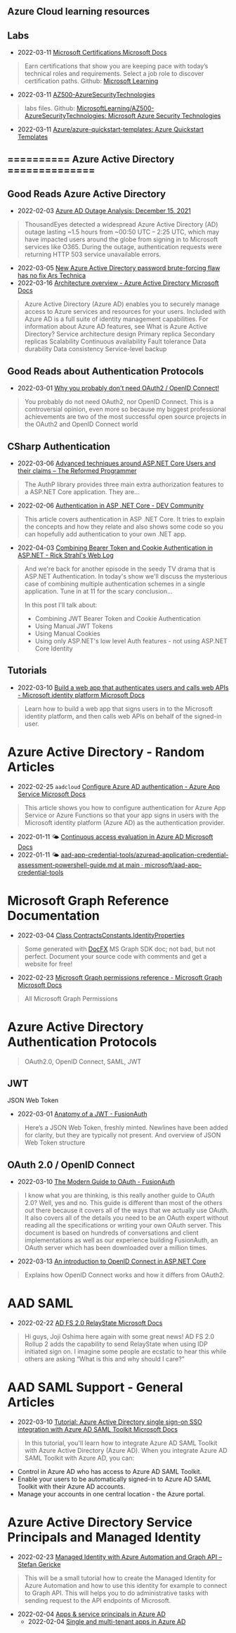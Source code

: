 ## Azure Cloud learning resources

## Labs
- 2022-03-11 [Microsoft Certifications Microsoft Docs](https://docs.microsoft.com/en-us/learn/certifications/)
> Earn certifications that show you are keeping pace with today’s technical roles and requirements. Select a job role to discover certification paths. Github: [Microsoft Learning](https://github.com/MicrosoftLearning)
- 2022-03-11 [AZ500-AzureSecurityTechnologies](https://microsoftlearning.github.io/AZ500-AzureSecurityTechnologies/)
> labs files. Github: [MicrosoftLearning/AZ500-AzureSecurityTechnologies: Microsoft Azure Security Technologies](https://github.com/MicrosoftLearning/AZ500-AzureSecurityTechnologies)


- 2022-03-11 [Azure/azure-quickstart-templates: Azure Quickstart Templates](https://github.com/Azure/azure-quickstart-templates)

## ========== Azure Active Directory ==============

## Good Reads Azure Active Directory

- 2022-02-03 [Azure AD Outage Analysis: December 15, 2021](https://www.thousandeyes.com/blog/azure-ad-outage-analysis-december-15-2021)
> ThousandEyes detected a widespread Azure Active Directory (AD) outage lasting ~1.5 hours from ~00:50 UTC – 2:25 UTC, which may have impacted users around the globe from signing in to Microsoft services like O365. During the outage, authentication requests were returning HTTP 503 service unavailable errors.
- 2022-03-05 [New Azure Active Directory password brute-forcing flaw has no fix Ars Technica](https://arstechnica.com/information-technology/2021/09/new-azure-active-directory-password-brute-forcing-flaw-has-no-fix/)
- 2022-03-16 [Architecture overview - Azure Active Directory Microsoft Docs](https://docs.microsoft.com/en-us/azure/active-directory/fundamentals/active-directory-architecture#data-consistency)
> Azure Active Directory (Azure AD) enables you to securely manage access to Azure services and resources for your users. Included with Azure AD is a full suite of identity management capabilities. For information about Azure AD features, see What is Azure Active Directory?
    Service architecture design
    Primary replica
    Secondary replicas
    Scalability
    Continuous availability
    Fault tolerance
    Data durability
    Data consistency
    Service-level backup

## Good Reads about Authentication Protocols

- 2022-03-01 [Why you probably don't need OAuth2 / OpenID Connect!](https://www.ory.dev/oauth2-openid-connect-do-you-need-use-cases-examples/)
> You probably do not need OAuth2, nor OpenID Connect. This is a controversial opinion, even more so because my biggest professional achievements are two of the most successful open source projects in the OAuth2 and OpenID Connect world


## CSharp Authentication

- 2022-03-06 [Advanced techniques around ASP.NET Core Users and their claims – The Reformed Programmer](https://www.thereformedprogrammer.net/advanced-techniques-around-asp-net-core-users-and-their-claims/?utm_source=csharpdigest&utm_medium=email&utm_campaign=405)
> The AuthP library provides three main extra authorization features to a ASP.NET Core application. They are...
- 2022-02-06 [Authentication in ASP .NET Core - DEV Community](https://dev.to/dotnet/authentication-in-asp-net-core-59k8?utm_source=csharpdigest&utm_medium=email&utm_campaign=401)
> This article covers authentication in ASP .NET Core. It tries to explain the concepts and how they relate and also shows some code so you can hopefully add authentication to your own .NET app.
- 2022-04-03 [Combining Bearer Token and Cookie Authentication in ASP.NET - Rick Strahl's Web Log](https://weblog.west-wind.com/posts/2022/Mar/29/Combining-Bearer-Token-and-Cookie-Auth-in-ASPNET?utm_source=csharpdigest&utm_medium=email&utm_campaign=409)
> And we're back for another episode in the seedy TV drama that is ASP.NET Authentication. In today's show we'll discuss the mysterious case of combining multiple authentication schemes in a single application. Tune in at 11 for the scary conclusion...
>
> In this post I'll talk about:
> - Combining JWT Bearer Token and Cookie Authentication
> - Using Manual JWT Tokens
> - Using Manual Cookies
> - Using only ASP.NET's low level Auth features - not using ASP.NET Core Identity

## Tutorials
- 2022-03-10 [Build a web app that authenticates users and calls web APIs - Microsoft identity platform Microsoft Docs](https://docs.microsoft.com/en-us/azure/active-directory/develop/scenario-web-app-call-api-overview)
> Learn how to build a web app that signs users in to the Microsoft identity platform, and then calls web APIs on behalf of the signed-in user.

# Azure Active Directory - Random Articles

- 2022-02-25 `aadcloud` [Configure Azure AD authentication - Azure App Service Microsoft Docs](https://docs.microsoft.com/en-us/azure/app-service/configure-authentication-provider-aad)
> This article shows you how to configure authentication for Azure App Service or Azure Functions so that your app signs in users with the Microsoft identity platform (Azure AD) as the authentication provider.
- 2022-01-11 🌤️ [Continuous access evaluation in Azure AD   Microsoft Docs](https://docs.microsoft.com/en-us/azure/active-directory/conditional-access/concept-continuous-access-evaluation#enable-or-disable-cae)
-  2022-01-11 🌤️ [aad-app-credential-tools/azuread-application-credential-assessment-powershell-guide.md at main · microsoft/aad-app-credential-tools](https://github.com/microsoft/aad-app-credential-tools/blob/main/azuread/azuread-application-credential-assessment-powershell-guide.md)

# Microsoft Graph Reference Documentation

- 2022-03-04 [Class ContractsConstants.IdentityProperties](https://microsoftgraph.github.io/microsoft-graph-comms-samples/docs/core/Microsoft.Graph.ContractsConstants.IdentityProperties.html)
> Some generated with [DocFX](https://dotnet.github.io/docfx/) MS Graph SDK doc; not bad, but not perfect. Document your source code with comments and get a website for free!
- 2022-02-23 [Microsoft Graph permissions reference - Microsoft Graph Microsoft Docs](https://docs.microsoft.com/en-us/graph/permissions-reference)
> All Microsoft Graph Permissions

# Azure Active Directory Authentication Protocols
> OAuth2.0, OpenID Connect, SAML, JWT

## JWT
JSON Web Token

- 2022-03-01 [Anatomy of a JWT - FusionAuth](https://fusionauth.io/learn/expert-advice/tokens/anatomy-of-jwt)
> Here’s a JSON Web Token, freshly minted. Newlines have been added for clarity, but they are typically not present.
> And overview of JSON Web Token structure

## OAuth 2.0 / OpenID Connect

- 2022-03-10 [The Modern Guide to OAuth - FusionAuth](https://fusionauth.io/learn/expert-advice/oauth/modern-guide-to-oauth)
> I know what you are thinking, is this really another guide to OAuth 2.0?
> Well, yes and no. This guide is different than most of the others out there because it covers all of the ways that we actually use OAuth. It also covers all of the details you need to be an OAuth expert without reading all the specifications or writing your own OAuth server. This document is based on hundreds of conversations and client implementations as well as our experience building FusionAuth, an OAuth server which has been downloaded over a million times.
- 2022-03-13 [An introduction to OpenID Connect in ASP.NET Core](https://andrewlock.net/an-introduction-to-openid-connect-in-asp-net-core/)
> Explains how OpenID Connect works and how it differs from OAuth2.

# AAD SAML

- 2022-02-22 [AD FS 2.0 RelayState Microsoft Docs](https://docs.microsoft.com/en-us/archive/blogs/askds/ad-fs-2-0-relaystate)
> Hi guys, Joji Oshima here again with some great news! AD FS 2.0 Rollup 2 adds the capability to send RelayState when using IDP initiated sign on. I imagine some people are ecstatic to hear this while others are asking “What is this and why should I care?”

# AAD SAML Support - General Articles

- 2022-03-10 [Tutorial: Azure Active Directory single sign-on SSO integration with Azure AD SAML Toolkit Microsoft Docs](https://docs.microsoft.com/en-us/azure/active-directory/saas-apps/saml-toolkit-tutorial)
> In this tutorial, you'll learn how to integrate Azure AD SAML Toolkit with Azure Active Directory (Azure AD). When you integrate Azure AD SAML Toolkit with Azure AD, you can:
- Control in Azure AD who has access to Azure AD SAML Toolkit.
- Enable your users to be automatically signed-in to Azure AD SAML Toolkit with their Azure AD accounts.
- Manage your accounts in one central location - the Azure portal.

# Azure Active Directory Service Principals and Managed Identity

- 2022-02-23 [Managed Identity with Azure Automation and Graph API – Stefan Gericke](https://www.gericke.name/managed-identity-with-azure-automation-and-graph-api/)
> This will be a small tutorial how to create the Managed Identity for Azure Automation and how to use this identity for example to connect to Graph API. This will helps you to do administrative tasks with sending request to the API endpoints of Microsoft.
- 2022-02-04 [Apps & service principals in Azure AD](https://docs.microsoft.com/en-us/azure/active-directory/develop/app-objects-and-service-principals)
    - 2022-02-04 [Single and multi-tenant apps in Azure AD](https://docs.microsoft.com/en-us/azure/active-directory/develop/single-and-multi-tenant-apps)
